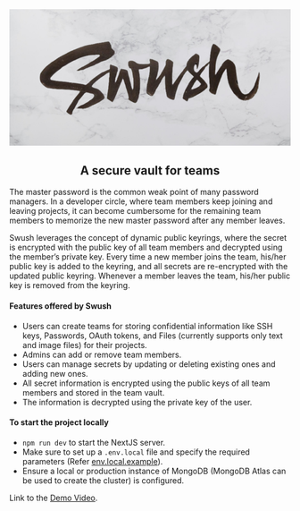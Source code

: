 <!-- https://cdn.dribbble.com/users/240981/screenshots/2329287/swush.jpg -->
<img src="./img/banner.png" alt="swush" width="1000">

<h2 align="center">A secure vault for teams</h2>

The master password is the common weak point of many password managers. In a developer circle, where team members keep joining and
leaving projects, it can become cumbersome for the remaining team members to memorize the new master password after any member leaves.

Swush leverages the concept of dynamic public keyrings, where the secret is encrypted with the public key of all team members and
decrypted using the member’s private key. Every time a new member joins the team, his/her public key is added to the keyring, and
all secrets are re-encrypted with the updated public keyring. Whenever a member leaves the team, his/her public key is removed from
the keyring.

<h4>Features offered by Swush</h4>

- Users can create teams for storing confidential information like SSH keys, Passwords, OAuth tokens, and Files (currently supports only text and image files) for their projects.
- Admins can add or remove team members.
- Users can manage secrets by updating or deleting existing ones and adding new ones.
- All secret information is encrypted using the public keys of all team members and stored in the team vault.
- The information is decrypted using the private key of the user.

<h4>To start the project locally</h4>

- `npm run dev` to start the NextJS server.
- Make sure to set up a `.env.local` file and specify the required parameters (Refer [env.local.example](https://github.com/aayushhyadav/swush/blob/release/1.1.0/client/.env.local.example)).
- Ensure a local or production instance of MongoDB (MongoDB Atlas can be used to create the cluster) is configured.

Link to the [Demo Video](https://coepac-my.sharepoint.com/:v:/g/personal/correasn18_comp_coep_ac_in/Eai2vgXbFm1MjDmhDnNiH3QBEVFXASAcCudnbHIhXyofxw?e=d1SVgs).
